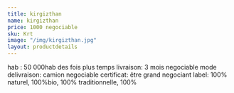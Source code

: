 ```yaml
---
title: kirgizthan
name: kirgizthan
price: 1000 negociable
sku: Krt
image: "/img/kirgizthan.jpg"
layout: productdetails
---
```


hab : 50 000hab des fois plus
temps livraison: 3 mois negociable
mode delivraison: camion negociable 
certificat: être grand negociant 
label: 100% naturel, 100%bio, 100% traditionnelle, 100%
